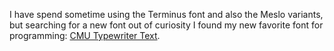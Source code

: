 I have spend sometime using the Terminus font and also the Meslo variants, but searching for a new
font out of curiosity I found my new favorite font for programming: [CMU Typewriter Text](https://fontlibrary.org/en/font/cmu-typewriter).

